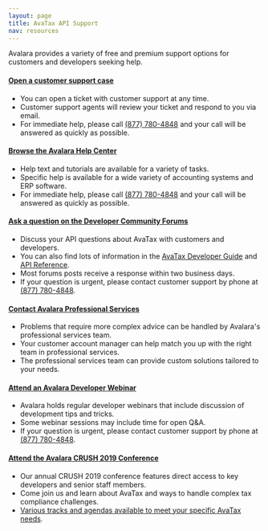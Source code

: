 ```yaml
---
layout: page
title: AvaTax API Support
nav: resources
---
```


Avalara provides a variety of free and premium support options for customers and developers seeking help.

<div class="support-option">
  <h4><a href="https://help.avalara.com/Directory/Contact_Avalara/Submit_a_Case">Open a customer support case</a></h4>
  <ul class="normal">
    <li>You can open a ticket with customer support at any time.</li>
    <li>Customer support agents will review your ticket and respond to you via email.</li>
    <li>For immediate help, please call <a href="tel:(877) 780-4848">(877) 780-4848</a> and your call will be answered as quickly as possible.</li>
  </ul>
</div>

<div class="support-option">
  <h4><a href="https://help.avalara.com/">Browse the Avalara Help Center</a></h4>
  <ul class="normal">
    <li>Help text and tutorials are available for a variety of tasks.</li>
    <li>Specific help is available for a wide variety of accounting systems and ERP software.</li>
    <li>For immediate help, please call <a href="tel:(877) 780-4848">(877) 780-4848</a> and your call will be answered as quickly as possible.</li>
  </ul>
</div>

<div class="support-option">
  <h4><a href="https://community.avalara.com/avalara">Ask a question on the Developer Community Forums</a></h4>
  <ul class="normal">
    <li>Discuss your API questions about AvaTax with customers and developers.</li>
    <li>You can also find lots of information in the <a href="/avatax/dev-guide/">AvaTax Developer Guide</a> and <a href="/api-reference/avatax/rest/v2/">API Reference</a>.</li>
    <li>Most forums posts receive a response within two business days.</li>
    <li>If your question is urgent, please contact customer support by phone at <a href="tel:(877) 780-4848">(877) 780-4848</a>.</li>
  </ul>
</div>

<div class="support-option">
  <h4><a href="https://www1.avalara.com/us/en/products/professional-services.html">Contact Avalara Professional Services</a></h4>
  <ul class="normal">
    <li>Problems that require more complex advice can be handled by Avalara's professional services team.</li>
    <li>Your customer account manager can help match you up with the right team in professional services.</li>
    <li>The professional services team can provide custom solutions tailored to your needs.</li>
  </ul>
</div>

<div class="support-option">
  <h4><a href="https://developer.avalara.com/resources/webinars">Attend an Avalara Developer Webinar</a></h4>
  <ul class="normal">
    <li>Avalara holds regular developer webinars that include discussion of development tips and tricks.</li>
    <li>Some webinar sessions may include time for open Q&A.</li>
    <li>If your question is urgent, please contact customer support by phone at <a href="tel:(877) 780-4848">(877) 780-4848</a>.</li>
  </ul>
</div>

<div class="support-option">
  <h4><a href="https://www.avalaracrush.com/">Attend the Avalara CRUSH 2019 Conference</a></h4>
  <ul class="normal">
    <li>Our annual CRUSH 2019 conference features direct access to key developers and senior staff members.</li>
    <li>Come join us and learn about AvaTax and ways to handle complex tax compliance challenges.</li>
    <li><a href="https://www.avalaracrush.com/events/crush19/custom-38-59f177212e274557855763b485fd8db9.aspx">Various tracks and agendas available to meet your specific AvaTax needs</a>.</li>
  </ul>
</div>
